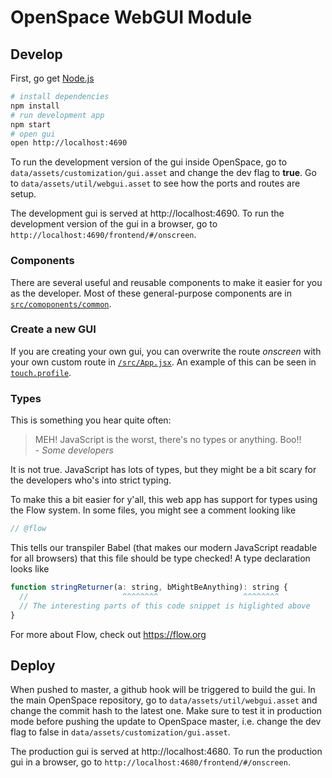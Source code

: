 # OpenSpace WebGUI Module

## Develop 

First, go get [Node.js](https://nodejs.org/en/)

```sh
# install dependencies
npm install
# run development app
npm start
# open gui
open http://localhost:4690
```

To run the development version of the gui inside OpenSpace, go to `data/assets/customization/gui.asset` and change the dev flag to **true**.
Go to `data/assets/util/webgui.asset` to see how the ports and routes are setup.

The development gui is served at http://localhost:4690.
To run the development version of the gui in a browser, go to `http://localhost:4690/frontend/#/onscreen`.

### Components

There are several useful and reusable components to make it easier for you as the developer. Most of
these general-purpose components are in [`src/comoponents/common`](src/components/common).

### Create a new GUI

If you are creating your own gui, you can overwrite the route _onscreen_ with your own custom route in [`/src/App.jsx`](/src/App.jsx).
An example of this can be seen in [`touch.profile`](https://github.com/OpenSpace/OpenSpace/blob/master/data/profiles/).

### Types

This is something you hear quite often:

> MEH! JavaScript is the worst, there's no types or anything. Boo!! <br> - _Some developers_

It is not true. JavaScript has lots of types, but they might be a bit scary for the developers who's into strict typing.

To make this a bit easier for y'all, this web app has support for types using the Flow system. In some files, you might see a comment looking like

```js
// @flow
```

This tells our transpiler Babel (that makes our modern JavaScript readable for all browsers) that this file should be type checked!
A type declaration looks like

```js
function stringReturner(a: string, bMightBeAnything): string {
  //                     ^^^^^^^^                   ^^^^^^^^
  // The interesting parts of this code snippet is higlighted above
}
```

For more about Flow, check out https://flow.org

## Deploy

When pushed to master, a github hook will be triggered to build the gui.
In the main OpenSpace repository, go to `data/assets/util/webgui.asset` and change the commit hash to the latest one. Make sure to test it in production mode before pushing the update to OpenSpace master, i.e. change the dev flag to false in `data/assets/customization/gui.asset`.

The production gui is served at http://localhost:4680.
To run the production gui in a browser, go to `http://localhost:4680/frontend/#/onscreen`.
